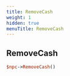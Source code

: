 ```yaml
---
title: RemoveCash
weight: 1
hidden: true
menuTitle: RemoveCash
---
```

## RemoveCash
```perl
$npc->RemoveCash()
```